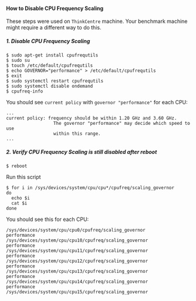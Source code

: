 #### How to Disable CPU Frequency Scaling

These steps were used on `ThinkCentre` machine. Your benchmark machine might require a different way to do this.

##### 1. Disable CPU Frequency Scaling
```shell script
$ sudo apt-get install cpufrequtils
$ sudo su
$ touch /etc/default/cpufrequtils
$ echo GOVERNOR="performance" > /etc/default/cpufrequtils
$ exit
$ sudo systemctl restart cpufrequtils
$ sudo systemctl disable ondemand
$ cpufreq-info
```

You should see `current policy` with `governor "performance"` for each CPU:
```shell script
...
current policy: frequency should be within 1.20 GHz and 3.60 GHz.
                  The governor "performance" may decide which speed to use
                  within this range.
...
```

##### 2. Verify CPU Frequency Scaling is still disabled after reboot
```shell script
$ reboot
```
Run this script
```shell script
$ for i in /sys/devices/system/cpu/cpu*/cpufreq/scaling_governor
do
  echo $i
  cat $i
done
 ```

You should see this for each CPU:
```shell script
/sys/devices/system/cpu/cpu0/cpufreq/scaling_governor
performance
/sys/devices/system/cpu/cpu10/cpufreq/scaling_governor
performance
/sys/devices/system/cpu/cpu11/cpufreq/scaling_governor
performance
/sys/devices/system/cpu/cpu12/cpufreq/scaling_governor
performance
/sys/devices/system/cpu/cpu13/cpufreq/scaling_governor
performance
/sys/devices/system/cpu/cpu14/cpufreq/scaling_governor
performance
/sys/devices/system/cpu/cpu15/cpufreq/scaling_governor
```
